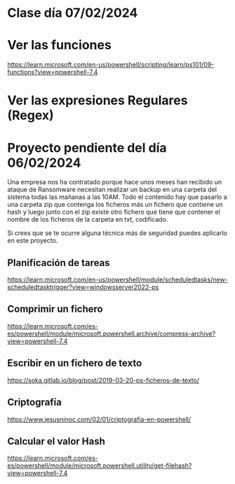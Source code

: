 # Clase día 07/02/2024

# Ver las funciones
https://learn.microsoft.com/en-us/powershell/scripting/learn/ps101/09-functions?view=powershell-7.4

# Ver las expresiones Regulares (Regex)

# Proyecto pendiente del día 06/02/2024

Una empresa nos ha contratado porque hace unos meses han recibido un ataque de Ransomware necesitan realizar un backup en una carpeta del sistema todas las mañanas a las 10AM. Todo el contenido hay que pasarlo a una carpeta zip que contenga los ficheros más un fichero que contiene un hash y luego junto con el zip existe otro fichero que tiene que contener el nombre de los ficheros de la carpeta en txt, codificado.

Si crees que se te ocurre alguna técnica más de seguridad puedes aplicarlo en este proyecto.

## Planificación de tareas
https://learn.microsoft.com/en-us/powershell/module/scheduledtasks/new-scheduledtasktrigger?view=windowsserver2022-ps

## Comprimir un fichero
https://learn.microsoft.com/es-es/powershell/module/microsoft.powershell.archive/compress-archive?view=powershell-7.4

## Escribir en un fichero de texto
https://soka.gitlab.io/blog/post/2019-03-20-ps-ficheros-de-texto/

## Criptografía
https://www.jesusninoc.com/02/01/criptografia-en-powershell/

## Calcular el valor Hash
https://learn.microsoft.com/es-es/powershell/module/microsoft.powershell.utility/get-filehash?view=powershell-7.4
